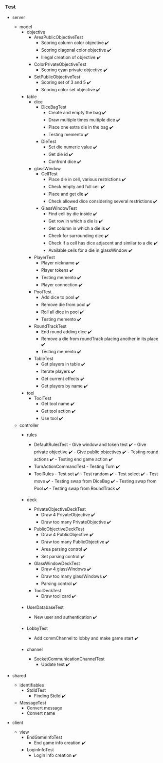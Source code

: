 ### Test
- server
    - model
        - objective
            - AreaPublicObjectiveTest
                - Scoring column color objective :heavy_check_mark:
                - Scoring diagonal color objective :heavy_check_mark:
                - Illegal creation of objective :heavy_check_mark:   
            - ColorPrivateObjectiveTest
                - Scoring cyan private objective :heavy_check_mark:
            - SetPublicObjectiveTest
                - Scoring set of 3 and 5 :heavy_check_mark:
                - Scoring color set objective :heavy_check_mark:
        - table
            - dice
                - DiceBagTest 
                    - Create and empty the bag :heavy_check_mark:
                    - Draw multiple times multiple dice :heavy_check_mark:
                    - Place one extra die in the bag :heavy_check_mark:
                    - Testing memento :heavy_check_mark:
                - DieTest
                    - Set die numeric value :heavy_check_mark:
                    - Get die id :heavy_check_mark:
                    - Confront dice :heavy_check_mark:
            - glassWindow
                - CellTest 
                    - Place die in cell, various restrictions :heavy_check_mark:
                    - Check empty and full cell :heavy_check_mark:
                    - Place and get die :heavy_check_mark:
                    - Check allowed dice considering several restrictions :heavy_check_mark:
                - GlassWindowTest
                    - Find cell by die inside :heavy_check_mark:
                    - Get row in which a die is :heavy_check_mark:
                    - Get column in which a die is :heavy_check_mark:
                    - Check for surrounding dice :heavy_check_mark:
                    - Check if a cell has dice adjacent and similar to a die :heavy_check_mark:
                    - Available cells for a die in glassWindow :heavy_check_mark:
            - PlayerTest
                - Player nickname :heavy_check_mark:
                - Player tokens :heavy_check_mark:
                - Testing memento :heavy_check_mark:
                - Player connection :heavy_check_mark:
            - PoolTest 
                - Add dice to pool :heavy_check_mark:
                - Remove die from pool :heavy_check_mark:
                - Roll all dice in pool :heavy_check_mark:
                - Testing memento :heavy_check_mark:
            - RoundTrackTest 
                - End round adding dice :heavy_check_mark:
                - Remove a die from roundTrack placing another in its place :heavy_check_mark:
                - Testing memento :heavy_check_mark:       
            - TableTest
                - Get players in table :heavy_check_mark:
                - Iterate players :heavy_check_mark:
                - Get current effects :heavy_check_mark:
                - Get players by name :heavy_check_mark:
        - tool
            - ToolTest
                - Get tool name :heavy_check_mark:
                - Get tool action :heavy_check_mark:
                - Use tool :heavy_check_mark:
    - controller
        - rules
            - DefaultRulesTest 
                    - Give window and token test :heavy_check_mark:
                    - Give private objective :heavy_check_mark:
                    - Give public objectives :heavy_check_mark:
                    - Testing round actions :heavy_check_mark:
                    - Testing end game action :heavy_check_mark:
            - TurnActionCommandTest
                    - Testing Turn :heavy_check_mark:
            - ToolRules
                    - Test set :heavy_check_mark:
                    - Test random :heavy_check_mark:
                    - Test select :heavy_check_mark:
                    - Test move :heavy_check_mark:
                    - Testing swap from DiceBag :heavy_check_mark:
                    - Testing swap from Pool :heavy_check_mark:
                    - Testing swap from RoundTrack :heavy_check_mark:
        - deck 
            - PrivateObjectiveDeckTest 
                - Draw 4 PrivateObjective :heavy_check_mark:
                - Draw too many PrivateObjective :heavy_check_mark:
            - PublicObjectiveDeckTest 
                - Draw 4 PublicObjective :heavy_check_mark:
                - Draw too many PublicObjective :heavy_check_mark:
                - Area parsing control :heavy_check_mark:
                - Set parsing control :heavy_check_mark:
            - GlassWindowDeckTest
                - Draw 4 glassWindows :heavy_check_mark:
                - Draw too many glassWindows :heavy_check_mark:
                - Parsing control :heavy_check_mark:
            - ToolDeckTest
                - Draw tool card :heavy_check_mark:
                                        
        - UserDatabaseTest
            - New user and authentication :heavy_check_mark:
        - LobbyTest
            - Add commChannel to lobby and make game start :heavy_check_mark:
        - channel
            - SocketCommunicationChannelTest
                - Update test :heavy_check_mark:
 

- shared
    - identifiables
        - StdIdTest
            - Finding StdId :heavy_check_mark:
    - MessageTest
        - Convert message
        - Convert name
  
- client
    - view
        - EndGameInfoTest
            - End game info creation :heavy_check_mark:
        - LoginInfoTest
            - Login info creation :heavy_check_mark:   
            